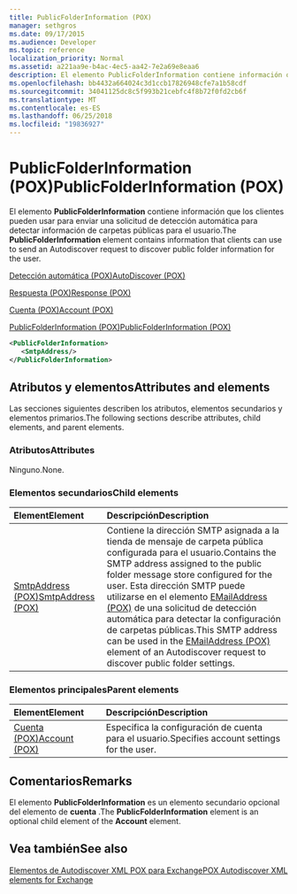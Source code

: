 ```yaml
---
title: PublicFolderInformation (POX)
manager: sethgros
ms.date: 09/17/2015
ms.audience: Developer
ms.topic: reference
localization_priority: Normal
ms.assetid: a221aa9e-b4ac-4ec5-aa42-7e2a69e8eaa6
description: El elemento PublicFolderInformation contiene información que los clientes pueden usar para enviar una solicitud de detección automática para detectar información de carpetas públicas para el usuario.
ms.openlocfilehash: bb4432a664024c3d1ccb17826948cfe7a1b58cdf
ms.sourcegitcommit: 34041125dc8c5f993b21cebfc4f8b72f0fd2cb6f
ms.translationtype: MT
ms.contentlocale: es-ES
ms.lasthandoff: 06/25/2018
ms.locfileid: "19836927"
---
```

# <a name="publicfolderinformation-pox"></a><span data-ttu-id="28e43-103">PublicFolderInformation (POX)</span><span class="sxs-lookup"><span data-stu-id="28e43-103">PublicFolderInformation (POX)</span></span>

<span data-ttu-id="28e43-104">El elemento **PublicFolderInformation** contiene información que los clientes pueden usar para enviar una solicitud de detección automática para detectar información de carpetas públicas para el usuario.</span><span class="sxs-lookup"><span data-stu-id="28e43-104">The **PublicFolderInformation** element contains information that clients can use to send an Autodiscover request to discover public folder information for the user.</span></span> 
  
[<span data-ttu-id="28e43-105">Detección automática (POX)</span><span class="sxs-lookup"><span data-stu-id="28e43-105">AutoDiscover (POX)</span></span>](autodiscover-pox.md)
  
[<span data-ttu-id="28e43-106">Respuesta (POX)</span><span class="sxs-lookup"><span data-stu-id="28e43-106">Response (POX)</span></span>](response-pox.md)
  
[<span data-ttu-id="28e43-107">Cuenta (POX)</span><span class="sxs-lookup"><span data-stu-id="28e43-107">Account (POX)</span></span>](account-pox.md)
  
[<span data-ttu-id="28e43-108">PublicFolderInformation (POX)</span><span class="sxs-lookup"><span data-stu-id="28e43-108">PublicFolderInformation (POX)</span></span>](publicfolderinformation-pox.md)
  
```XML
<PublicFolderInformation>
   <SmtpAddress/>
</PublicFolderInformation>
```

## <a name="attributes-and-elements"></a><span data-ttu-id="28e43-109">Atributos y elementos</span><span class="sxs-lookup"><span data-stu-id="28e43-109">Attributes and elements</span></span>

<span data-ttu-id="28e43-110">Las secciones siguientes describen los atributos, elementos secundarios y elementos primarios.</span><span class="sxs-lookup"><span data-stu-id="28e43-110">The following sections describe attributes, child elements, and parent elements.</span></span>
  
### <a name="attributes"></a><span data-ttu-id="28e43-111">Atributos</span><span class="sxs-lookup"><span data-stu-id="28e43-111">Attributes</span></span>

<span data-ttu-id="28e43-112">Ninguno.</span><span class="sxs-lookup"><span data-stu-id="28e43-112">None.</span></span>
  
### <a name="child-elements"></a><span data-ttu-id="28e43-113">Elementos secundarios</span><span class="sxs-lookup"><span data-stu-id="28e43-113">Child elements</span></span>

|<span data-ttu-id="28e43-114">**Element**</span><span class="sxs-lookup"><span data-stu-id="28e43-114">**Element**</span></span>|<span data-ttu-id="28e43-115">**Descripción**</span><span class="sxs-lookup"><span data-stu-id="28e43-115">**Description**</span></span>|
|:-----|:-----|
|[<span data-ttu-id="28e43-116">SmtpAddress (POX)</span><span class="sxs-lookup"><span data-stu-id="28e43-116">SmtpAddress (POX)</span></span>](smtpaddress-pox.md) <br/> |<span data-ttu-id="28e43-117">Contiene la dirección SMTP asignada a la tienda de mensaje de carpeta pública configurada para el usuario.</span><span class="sxs-lookup"><span data-stu-id="28e43-117">Contains the SMTP address assigned to the public folder message store configured for the user.</span></span> <span data-ttu-id="28e43-118">Esta dirección SMTP puede utilizarse en el elemento [EMailAddress (POX)](emailaddress-pox.md) de una solicitud de detección automática para detectar la configuración de carpetas públicas.</span><span class="sxs-lookup"><span data-stu-id="28e43-118">This SMTP address can be used in the [EMailAddress (POX)](emailaddress-pox.md) element of an Autodiscover request to discover public folder settings.</span></span>  <br/> |
   
### <a name="parent-elements"></a><span data-ttu-id="28e43-119">Elementos principales</span><span class="sxs-lookup"><span data-stu-id="28e43-119">Parent elements</span></span>

|<span data-ttu-id="28e43-120">**Element**</span><span class="sxs-lookup"><span data-stu-id="28e43-120">**Element**</span></span>|<span data-ttu-id="28e43-121">**Descripción**</span><span class="sxs-lookup"><span data-stu-id="28e43-121">**Description**</span></span>|
|:-----|:-----|
|[<span data-ttu-id="28e43-122">Cuenta (POX)</span><span class="sxs-lookup"><span data-stu-id="28e43-122">Account (POX)</span></span>](account-pox.md) <br/> |<span data-ttu-id="28e43-123">Especifica la configuración de cuenta para el usuario.</span><span class="sxs-lookup"><span data-stu-id="28e43-123">Specifies account settings for the user.</span></span>  <br/> |
   
## <a name="remarks"></a><span data-ttu-id="28e43-124">Comentarios</span><span class="sxs-lookup"><span data-stu-id="28e43-124">Remarks</span></span>

<span data-ttu-id="28e43-125">El elemento **PublicFolderInformation** es un elemento secundario opcional del elemento de **cuenta** .</span><span class="sxs-lookup"><span data-stu-id="28e43-125">The **PublicFolderInformation** element is an optional child element of the **Account** element.</span></span> 
  
## <a name="see-also"></a><span data-ttu-id="28e43-126">Vea también</span><span class="sxs-lookup"><span data-stu-id="28e43-126">See also</span></span>



[<span data-ttu-id="28e43-127">Elementos de Autodiscover XML POX para Exchange</span><span class="sxs-lookup"><span data-stu-id="28e43-127">POX Autodiscover XML elements for Exchange</span></span>](pox-autodiscover-xml-elements-for-exchange.md)

